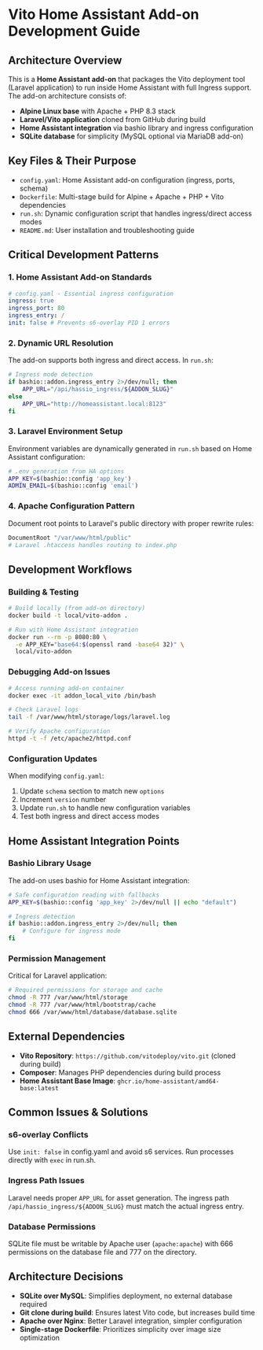 # Vito Home Assistant Add-on Development Guide

## Architecture Overview

This is a **Home Assistant add-on** that packages the Vito deployment tool (Laravel application) to run inside Home Assistant with full Ingress support. The add-on architecture consists of:

- **Alpine Linux base** with Apache + PHP 8.3 stack
- **Laravel/Vito application** cloned from GitHub during build
- **Home Assistant integration** via bashio library and ingress configuration
- **SQLite database** for simplicity (MySQL optional via MariaDB add-on)

## Key Files & Their Purpose

- `config.yaml`: Home Assistant add-on configuration (ingress, ports, schema)
- `Dockerfile`: Multi-stage build for Alpine + Apache + PHP + Vito dependencies
- `run.sh`: Dynamic configuration script that handles ingress/direct access modes
- `README.md`: User installation and troubleshooting guide

## Critical Development Patterns

### 1. Home Assistant Add-on Standards

```yaml
# config.yaml - Essential ingress configuration
ingress: true
ingress_port: 80
ingress_entry: /
init: false # Prevents s6-overlay PID 1 errors
```

### 2. Dynamic URL Resolution

The add-on supports both ingress and direct access. In `run.sh`:

```bash
# Ingress mode detection
if bashio::addon.ingress_entry 2>/dev/null; then
    APP_URL="/api/hassio_ingress/${ADDON_SLUG}"
else
    APP_URL="http://homeassistant.local:8123"
fi
```

### 3. Laravel Environment Setup

Environment variables are dynamically generated in `run.sh` based on Home Assistant configuration:

```bash
# .env generation from HA options
APP_KEY=$(bashio::config 'app_key')
ADMIN_EMAIL=$(bashio::config 'email')
```

### 4. Apache Configuration Pattern

Document root points to Laravel's public directory with proper rewrite rules:

```apache
DocumentRoot "/var/www/html/public"
# Laravel .htaccess handles routing to index.php
```

## Development Workflows

### Building & Testing

```bash
# Build locally (from add-on directory)
docker build -t local/vito-addon .

# Run with Home Assistant integration
docker run --rm -p 8080:80 \
  -e APP_KEY="base64:$(openssl rand -base64 32)" \
  local/vito-addon
```

### Debugging Add-on Issues

```bash
# Access running add-on container
docker exec -it addon_local_vito /bin/bash

# Check Laravel logs
tail -f /var/www/html/storage/logs/laravel.log

# Verify Apache configuration
httpd -t -f /etc/apache2/httpd.conf
```

### Configuration Updates

When modifying `config.yaml`:

1. Update `schema` section to match new `options`
2. Increment `version` number
3. Update `run.sh` to handle new configuration variables
4. Test both ingress and direct access modes

## Home Assistant Integration Points

### Bashio Library Usage

The add-on uses bashio for Home Assistant integration:

```bash
# Safe configuration reading with fallbacks
APP_KEY=$(bashio::config 'app_key' 2>/dev/null || echo "default")

# Ingress detection
if bashio::addon.ingress_entry 2>/dev/null; then
    # Configure for ingress mode
fi
```

### Permission Management

Critical for Laravel application:

```bash
# Required permissions for storage and cache
chmod -R 777 /var/www/html/storage
chmod -R 777 /var/www/html/bootstrap/cache
chmod 666 /var/www/html/database/database.sqlite
```

## External Dependencies

- **Vito Repository**: `https://github.com/vitodeploy/vito.git` (cloned during build)
- **Composer**: Manages PHP dependencies during build process
- **Home Assistant Base Image**: `ghcr.io/home-assistant/amd64-base:latest`

## Common Issues & Solutions

### s6-overlay Conflicts

Use `init: false` in config.yaml and avoid s6 services. Run processes directly with `exec` in run.sh.

### Ingress Path Issues

Laravel needs proper `APP_URL` for asset generation. The ingress path `/api/hassio_ingress/${ADDON_SLUG}` must match the actual ingress entry.

### Database Permissions

SQLite file must be writable by Apache user (`apache:apache`) with 666 permissions on the database file and 777 on the directory.

## Architecture Decisions

- **SQLite over MySQL**: Simplifies deployment, no external database required
- **Git clone during build**: Ensures latest Vito code, but increases build time
- **Apache over Nginx**: Better Laravel integration, simpler configuration
- **Single-stage Dockerfile**: Prioritizes simplicity over image size optimization
